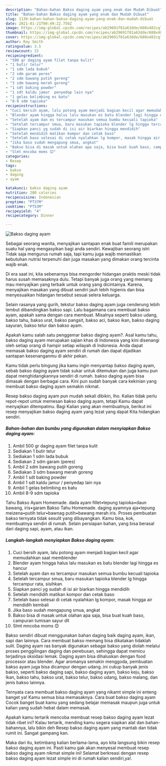 ```yaml
---
description: "Bahan-bahan Bakso daging ayam yang enak dan Mudah Dibuat"
title: "Bahan-bahan Bakso daging ayam yang enak dan Mudah Dibuat"
slug: 1130-bahan-bahan-bakso-daging-ayam-yang-enak-dan-mudah-dibuat
date: 2021-01-21T00:49:22.756Z
image: https://img-global.cpcdn.com/recipes/ab29691f81a63dde/680x482cq70/bakso-daging-ayam-foto-resep-utama.jpg
thumbnail: https://img-global.cpcdn.com/recipes/ab29691f81a63dde/680x482cq70/bakso-daging-ayam-foto-resep-utama.jpg
cover: https://img-global.cpcdn.com/recipes/ab29691f81a63dde/680x482cq70/bakso-daging-ayam-foto-resep-utama.jpg
author: Ray Smith
ratingvalue: 3.5
reviewcount: 15
recipeingredient:
- "500 gr daging ayam filet tanpa kulit"
- "1 butir telur"
- "1 sdm lada bubuk"
- "2 sdm garam peres"
- "2 sdm bawang putih goreng"
- "3 sdm bawang merah goreng"
- "1 sdt baking powder"
- "1 sdt kaldu jamur  penyedap lain nya"
- "1 gelas belimbing es batu"
- "8-9 sdm tapioka"
recipeinstructions:
- "Cuci bersih ayam, lalu potong ayam menjadi bagian kecil agar memudahkan saat memblender"
- "Blender ayam hingga halus lalu masukan es batu blender lagi hingga es hancur"
- "Setelah ayam dan es tercampur masukan semua bumbu kecuali tapioka"
- "Setelah tercampur smua, baru masukan tapioka blender lg hingga tercampur rata, sisihkan"
- "Siapkan panci yg sudah di isi air biarkan hingga mendidih"
- "Setelah mendidih matikan kompor dan cetak baso"
- "Setelah baso selesai di cetak nyalahkan lg kompor, masak hingga air mendidih kembali"
- "Jika baso sudah mengapung smua, angkat"
- "Bakso bisa di masak untuk olahan apa saja, bisa buat kuah baso, campuran tumisan sayur dll"
- "Slmt mncoba moms 😊"
categories:
- Resep
tags:
- bakso
- daging
- ayam

katakunci: bakso daging ayam 
nutrition: 280 calories
recipecuisine: Indonesian
preptime: "PT37M"
cooktime: "PT53M"
recipeyield: "4"
recipecategory: Dinner

---
```



![Bakso daging ayam](https://img-global.cpcdn.com/recipes/ab29691f81a63dde/680x482cq70/bakso-daging-ayam-foto-resep-utama.jpg)

Sebagai seorang wanita, menyajikan santapan enak buat famili merupakan suatu hal yang mengasyikan bagi anda sendiri. Kewajiban seorang istri Tidak saja mengurus rumah saja, tapi kamu juga wajib memastikan kebutuhan nutrisi terpenuhi dan juga masakan yang dimakan orang tercinta wajib enak.

Di era  saat ini, kita sebenarnya bisa mengorder hidangan praktis meski tidak harus susah memasaknya dulu. Tetapi banyak juga orang yang memang mau menyajikan yang terbaik untuk orang yang dicintainya. Karena, menyajikan masakan yang dibuat sendiri jauh lebih higienis dan bisa menyesuaikan hidangan tersebut sesuai selera keluarga. 

Selain rasanya yang gurih, tekstur bakso daging ayam juga cenderung lebih lembut dibandingkan bakso sapi. Lalu bagaimana cara membuat bakso ayam, apakah sama dengan cara membuat. Misalnya seperti bakso udang, bakso tahu, bakso urat, bakso pangsit, bakso aci, bakso ikan, bakso daging sayuran, bakso telur dan bakso ayam.

Apakah kamu salah satu penggemar bakso daging ayam?. Asal kamu tahu, bakso daging ayam merupakan sajian khas di Indonesia yang kini disenangi oleh setiap orang di hampir setiap wilayah di Indonesia. Anda dapat memasak bakso daging ayam sendiri di rumah dan dapat dijadikan santapan kesenanganmu di akhir pekan.

Kamu tidak perlu bingung jika kamu ingin menyantap bakso daging ayam, sebab bakso daging ayam tidak sukar untuk ditemukan dan juga kamu pun dapat menghidangkannya sendiri di rumah. bakso daging ayam bisa dimasak dengan berbagai cara. Kini pun sudah banyak cara kekinian yang membuat bakso daging ayam semakin nikmat.

Resep bakso daging ayam pun mudah sekali dibikin, lho. Kalian tidak perlu repot-repot untuk memesan bakso daging ayam, tetapi Kamu dapat menyajikan ditempatmu. Bagi Kalian yang akan membuatnya, berikut ini resep menyajikan bakso daging ayam yang lezat yang dapat Kita hidangkan sendiri.

<!--inarticleads1-->

##### Bahan-bahan dan bumbu yang digunakan dalam menyiapkan Bakso daging ayam:

1. Ambil 500 gr daging ayam filet tanpa kulit
1. Sediakan 1 butir telur
1. Sediakan 1 sdm lada bubuk
1. Sediakan 2 sdm garam (peres)
1. Ambil 2 sdm bawang putih goreng
1. Sediakan 3 sdm bawang merah goreng
1. Ambil 1 sdt baking powder
1. Ambil 1 sdt kaldu jamur / penyedap lain nya
1. Ambil 1 gelas belimbing es batu
1. Ambil 8-9 sdm tapioka


Tahu Bakso Ayam Homemade. dada ayam fillet•tepung tapioka•daun bawang, iris•garam Bakso Tahu Homemade. daging ayamnya aja•tepung meizena•putih telur•bawnag putih•bawang merah iris. Proses pembuatan bakso ternyata tidak sesulit yang dibayangkan. Kamu bisa, kok, membuatnya sendiri di rumah. Selain persiapan bahan, yang bisa berasal dari daging sapi, ayam, atau ikan. 

<!--inarticleads2-->

##### Langkah-langkah menyiapkan Bakso daging ayam:

1. Cuci bersih ayam, lalu potong ayam menjadi bagian kecil agar memudahkan saat memblender
1. Blender ayam hingga halus lalu masukan es batu blender lagi hingga es hancur
1. Setelah ayam dan es tercampur masukan semua bumbu kecuali tapioka
1. Setelah tercampur smua, baru masukan tapioka blender lg hingga tercampur rata, sisihkan
1. Siapkan panci yg sudah di isi air biarkan hingga mendidih
1. Setelah mendidih matikan kompor dan cetak baso
1. Setelah baso selesai di cetak nyalahkan lg kompor, masak hingga air mendidih kembali
1. Jika baso sudah mengapung smua, angkat
1. Bakso bisa di masak untuk olahan apa saja, bisa buat kuah baso, campuran tumisan sayur dll
1. Slmt mncoba moms 😊


Bakso sendiri dibuat menggunakan bahan daging baik daging ayam, ikan, sapi dan lainnya. Cara membuat bakso memang bisa dikatakan tidaklah sulit. Daging ayam ras banyak digunakan sebagai bakso yang diolah melalui proses penggilingan daging dan perebusan, sehingga dapat memicu terjadinya oksidasi lemak. Daging ayam bisa dihaluskan dengan food processor atau blender. Agar aromanya semakin menggoda, pembuatan bakso ayam juga bisa dicampur dengan udang..ini cukup banyak jenis bakso, seperti bakso daging sapi, bakso daging ayam, bakso keju, bakso Ikan, bakso tahu, bakso urat, bakso telur, bakso udang, bakso malang, dan jenis bakso lainnya. 

Ternyata cara membuat bakso daging ayam yang nikamt simple ini enteng banget ya! Kamu semua bisa memasaknya. Cara buat bakso daging ayam Cocok banget buat kamu yang sedang belajar memasak maupun juga untuk kalian yang sudah hebat dalam memasak.

Apakah kamu tertarik mencoba membuat resep bakso daging ayam lezat tidak ribet ini? Kalau tertarik, mending kamu segera siapkan alat dan bahan-bahannya, lalu bikin deh Resep bakso daging ayam yang mantab dan tidak rumit ini. Sangat gampang kan. 

Maka dari itu, ketimbang kalian berlama-lama, ayo kita langsung bikin resep bakso daging ayam ini. Pasti kamu gak akan menyesal membuat resep bakso daging ayam nikmat simple ini! Selamat berkreasi dengan resep bakso daging ayam lezat simple ini di rumah kalian sendiri,ya!.

